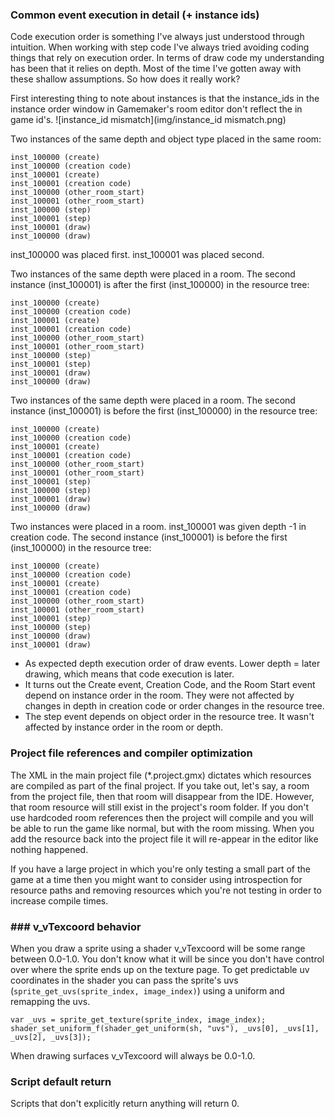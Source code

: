 ### Common event execution in detail (+ instance ids)
Code execution order is something I've always just understood through intuition. When working with step code I've always tried avoiding coding things that rely on execution order. In terms of draw code my understanding has been that it relies on depth. Most of the time I've gotten away with these shallow assumptions. So how does it really work?

First interesting thing to note about instances is that the instance_ids in the instance order window in Gamemaker's room editor don't reflect the in game id's.
![instance_id mismatch](img/instance_id mismatch.png)

Two instances of the same depth and object type placed in the same room:
```
inst_100000 (create)
inst_100000 (creation code)
inst_100001 (create)
inst_100001 (creation code)
inst_100000 (other_room_start)
inst_100001 (other_room_start)
inst_100000 (step)
inst_100001 (step)
inst_100001 (draw)
inst_100000 (draw)
```
inst_100000 was placed first. inst_100001 was placed second.

Two instances of the same depth were placed in a room. The second instance (inst_100001) is after the first (inst_100000) in the resource tree:
```
inst_100000 (create)
inst_100000 (creation code)
inst_100001 (create)
inst_100001 (creation code)
inst_100000 (other_room_start)
inst_100001 (other_room_start)
inst_100000 (step)
inst_100001 (step)
inst_100001 (draw)
inst_100000 (draw)
```
Two instances of the same depth were placed in a room. The second instance (inst_100001) is before the first (inst_100000) in the resource tree:
```
inst_100000 (create)
inst_100000 (creation code)
inst_100001 (create)
inst_100001 (creation code)
inst_100000 (other_room_start)
inst_100001 (other_room_start)
inst_100001 (step)
inst_100000 (step)
inst_100001 (draw)
inst_100000 (draw)
```

Two instances were placed in a room. inst_100001 was given depth -1 in creation code. The second instance (inst_100001) is before the first (inst_100000) in the resource tree:
```
inst_100000 (create)
inst_100000 (creation code)
inst_100001 (create)
inst_100001 (creation code)
inst_100000 (other_room_start)
inst_100001 (other_room_start)
inst_100001 (step)
inst_100000 (step)
inst_100000 (draw)
inst_100001 (draw)
```

- As expected depth execution order of draw events. Lower depth = later drawing, which means that code execution is later.
- It turns out the Create event, Creation Code, and the Room Start event depend on instance order in the room. They were not affected by changes in depth in creation code or order changes in the resource tree.
- The step event depends on object order in the resource tree. It wasn't affected by instance order in the room or depth.

### Project file references and compiler optimization
The XML in the main project file (\*.project.gmx) dictates which resources are compiled as part of the final project. If you take out, let's say, a room from the project file, then that room will disappear from the IDE. However, that room resource will still exist in the project's room folder. If you don't use hardcoded room references
then the project will compile and you will be able to run the game like normal, but with the room missing. When you add the resource back into the project file it will re-appear in the editor like nothing happened.

If you have a large project in which you're only testing a small part of the game at a time then you might want to consider using introspection for resource paths and removing resources which you're not testing in order to increase compile times.
### ### v_vTexcoord behavior
When you draw a sprite using a shader v_vTexcoord will be some range between 0.0-1.0. You don't know what it will be since you don't have control over where the sprite ends up on the texture page. To get predictable uv coordinates in the shader you can pass the sprite's uvs (`sprite_get_uvs(sprite_index, image_index)`) using a uniform and remapping the uvs.
```gml
var _uvs = sprite_get_texture(sprite_index, image_index);
shader_set_uniform_f(shader_get_uniform(sh, "uvs"), _uvs[0], _uvs[1], _uvs[2], _uvs[3]);
```
When drawing surfaces v_vTexcoord will always be 0.0-1.0.

### Script default return
Scripts that don't explicitly return anything will return 0.

